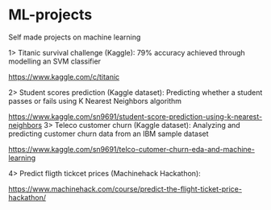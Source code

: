 # ML-projects
Self made projects on machine learning

1> Titanic survival challenge (Kaggle): 79% accuracy achieved through modelling an SVM classifier

https://www.kaggle.com/c/titanic

2> Student scores prediction (Kaggle dataset): Predicting whether a student passes or fails using K Nearest Neighbors algorithm

https://www.kaggle.com/sn9691/student-score-prediction-using-k-nearest-neighbors
3> Teleco customer churn (Kaggle dataset): Analyzing and predicting customer churn data from an IBM sample dataset

https://www.kaggle.com/sn9691/telco-cutomer-churn-eda-and-machine-learning

4> Predict fligth tickcet prices (Machinehack Hackathon):

https://www.machinehack.com/course/predict-the-flight-ticket-price-hackathon/
